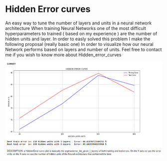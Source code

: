 # Hidden Error curves
An easy way to tune the number of layers and units in a neural network architecture 
When training Neural Networks one of the most difficult hyperparameters to trained ( based on my experience ) 
are the number of hidden units and layer. In order to easly solved this problem I make the following proposal (really basic one)
In order to visualize how our neural Network performs based on layers and number of units. Feel free to contact me if
you wish to know more about Hidden_error_curves

![alt text](https://github.com/Ale9806/Hidden_Error_curves/blob/master/hidden_error.PNG)
